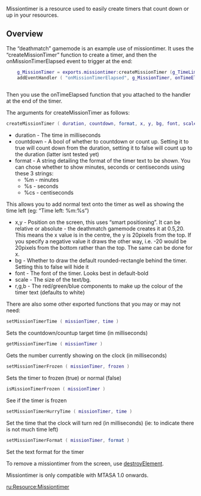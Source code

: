 Missiontimer is a resource used to easily create timers that count down or up in your resources.

Overview
--------

The “deathmatch” gamemode is an example use of missiontimer. It uses the “createMissionTimer” function to create a timer, and then the onMissionTimerElapsed event to trigger at the end:

``` lua
    g_MissionTimer = exports.missiontimer:createMissionTimer (g_TimeLimit,true,"%m:%s",0.5,20,true,"default-bold",1,255,255,255)
    addEventHandler ( "onMissionTimerElapsed", g_MissionTimer, onTimeElapsed )
 
```

Then you use the onTimeElapsed function that you attached to the handler at the end of the timer.

The arguments for createMissionTimer as follows:

``` lua
createMissionTimer ( duration, countdown, format, x, y, bg, font, scale, r, g, b )
```

-   duration - The time in milliseconds
-   countdown - A bool of whether to countdown or count up. Setting it to true will count down from the duration, setting it to false will count up to the duration (latter isnt tested yet)
-   format - A string detailing the format of the timer text to be shown. You can chose whether to show minutes, seconds or centiseconds using these 3 strings:
    -   %m - minutes
    -   %s - seconds
    -   %cs - centiseconds

This allows you to add normal text onto the timer as well as showing the time left (eg: “Time left: %m:%s”)

-   x,y - Position on the screen, this uses “smart positioning”. It can be relative or absolute - the deathmatch gamemode creates it at 0.5,20. This means the x value is in the centre, the y is 20pixels from the top. If you specify a negative value it draws the other way, i.e. -20 would be 20pixels from the bottom rather than the top. The same can be done for x.
-   bg - Whether to draw the default rounded-rectangle behind the timer. Setting this to false will hide it
-   font - The font of the timer. Looks best in default-bold
-   scale - The size of the text/bg.
-   r,g,b - The red/green/blue components to make up the colour of the timer text (defaults to white)

There are also some other exported functions that you may or may not need:

``` lua
setMissionTimerTime ( missionTimer, time )
```

Sets the countdown/countup target time (in milliseconds)

``` lua
getMissionTimerTime ( missionTimer )
```

Gets the number currently showing on the clock (in milliseconds)

``` lua
setMissionTimerFrozen ( missionTimer, frozen )
```

Sets the timer to frozen (true) or normal (false)

``` lua
isMissionTimerFrozen ( missionTimer )
```

See if the timer is frozen

``` lua
setMissionTimerHurryTime ( missionTimer, time )
```

Set the time that the clock will turn red (in milliseconds) (ie: to indicate there is not much time left)

``` lua
setMissionTimerFormat ( missionTimer, format )
```

Set the text format for the timer

To remove a missiontimer from the screen, use [destroyElement](/docs/destroyElement.md "wikilink").

Missiontimer is only compatible with MTASA 1.0 onwards.

[ru:<Resource:Missiontimer>](/docs/ru:Resource:Missiontimer.md "wikilink")
